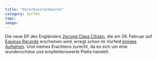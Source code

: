 ```yaml
---
title: "Vorschusslorbeeren"
category: Surfen
tags: 
image: 
---
```


Die neue EP des Engländers [2econd Class Citizen](http://www.the-groundzero.com/forum/viewtopic.php?id=180), die am 26. Februar auf [Equinox Records](http://www.e-q-x.net) erscheinen wird, erregt schon im Vorfeld [einiges Aufsehen](http://www.thebeatsurrender.co.uk/daily/recordbox/wyred-folk-2econd-class-citizen/). Und meines Erachtens zurecht, da es sich um eine wunderschöne und empfehlenswerte Platte handelt.